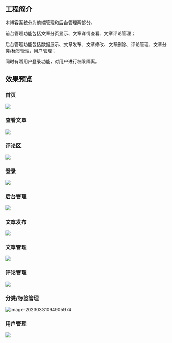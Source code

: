 ## 工程简介

本博客系统分为前端管理和后台管理两部分。

前台管理功能包括文章分页显示、文章详情查看、文章评论管理；

后台管理功能包括数据展示、文章发布、文章修改、文章删除、评论管理、文章分类/标签管理，用户管理；

同时有着用户登录功能，对用户进行权限隔离。



## 效果预览



### 首页

![](https://heroxin-boki-1309485558.cos.ap-nanjing.myqcloud.com/img/image-20230331094534298.png)





### 查看文章



![](https://heroxin-boki-1309485558.cos.ap-nanjing.myqcloud.com/img/image-20230331094611794.png)



### 评论区



![](https://heroxin-boki-1309485558.cos.ap-nanjing.myqcloud.com/img/image-20230331094655450.png)



### 登录



![](https://heroxin-boki-1309485558.cos.ap-nanjing.myqcloud.com/img/image-20230331094718388.png)



### 后台管理

![](https://heroxin-boki-1309485558.cos.ap-nanjing.myqcloud.com/img/image-20230331094747174.png)



### 文章发布



![](https://heroxin-boki-1309485558.cos.ap-nanjing.myqcloud.com/img/image-20230331094803554.png)



### 文章管理



![](https://heroxin-boki-1309485558.cos.ap-nanjing.myqcloud.com/img/image-20230331094822505.png)



### 评论管理



![](https://heroxin-boki-1309485558.cos.ap-nanjing.myqcloud.com/img/image-20230331094838852.png)



### 分类/标签管理



![image-20230331094905974](https://heroxin-boki-1309485558.cos.ap-nanjing.myqcloud.com/img/image-20230331094905974.png)



### 用户管理



![](https://heroxin-boki-1309485558.cos.ap-nanjing.myqcloud.com/img/image-20230331095010682.png)
